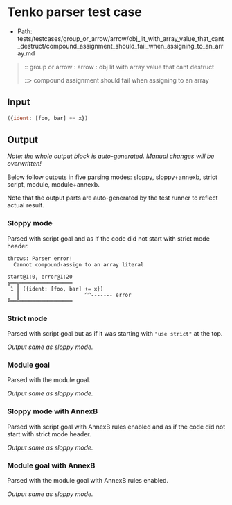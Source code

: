 # Tenko parser test case

- Path: tests/testcases/group_or_arrow/arrow/obj_lit_with_array_value_that_cant_destruct/compound_assignment_should_fail_when_assigning_to_an_array.md

> :: group or arrow : arrow : obj lit with array value that cant destruct
>
> ::> compound assignment should fail when assigning to an array

## Input

`````js
({ident: [foo, bar] += x})
`````

## Output

_Note: the whole output block is auto-generated. Manual changes will be overwritten!_

Below follow outputs in five parsing modes: sloppy, sloppy+annexb, strict script, module, module+annexb.

Note that the output parts are auto-generated by the test runner to reflect actual result.

### Sloppy mode

Parsed with script goal and as if the code did not start with strict mode header.

`````
throws: Parser error!
  Cannot compound-assign to an array literal

start@1:0, error@1:20
╔══╦═════════════════
 1 ║ ({ident: [foo, bar] += x})
   ║                     ^^------- error
╚══╩═════════════════

`````

### Strict mode

Parsed with script goal but as if it was starting with `"use strict"` at the top.

_Output same as sloppy mode._

### Module goal

Parsed with the module goal.

_Output same as sloppy mode._

### Sloppy mode with AnnexB

Parsed with script goal with AnnexB rules enabled and as if the code did not start with strict mode header.

_Output same as sloppy mode._

### Module goal with AnnexB

Parsed with the module goal with AnnexB rules enabled.

_Output same as sloppy mode._
